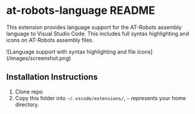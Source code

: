 # at-robots-language README

This extension provides language support for the AT-Robots assembly language to Visual Studio Code. This includes full syntax highlighting and icons on AT-Robots assembly files.

\!\[Language support with syntax highlighting and file icons\]\(/images/screenshot.png\)

## Installation Instructions
1. Clone repo
2. Copy this folder into ```~/.vscode/extensions/```, ```~``` represents your home directory.